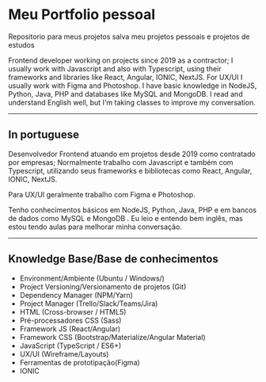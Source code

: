 # Meu Portfolio pessoal
Repositorio para meus projetos salva meu projetos pessoais e projetos de estudos

Frontend developer working on projects since 2019 as a contractor; I usually work with Javascript and also with Typescript, using their frameworks and libraries like React, Angular, IONIC, NextJS. For UX/UI I usually work with Figma and Photoshop. I have basic knowledge in NodeJS, Python, Java, PHP and databases like MySQL and MongoDB. I read and understand English well, but I'm taking classes to improve my conversation.

------------------------------------------------

## In portuguese
Desenvolvedor Frontend atuando em projetos desde 2019 como contratado por empresas; Normalmente trabalho com Javascript e também com Typescript, utilizando seus frameworks e bibliotecas como React, Angular, IONIC, NextJS.

Para UX/UI geralmente trabalho com Figma e Photoshop.

Tenho conhecimentos básicos em NodeJS, Python, Java, PHP e em bancos de dados como MySQL e MongoDB . Eu leio e entendo bem inglês, mas estou tendo aulas para melhorar minha conversação.

-------------------------------------------

## Knowledge Base/Base de conhecimentos
+ Environment/Ambiente (Ubuntu / Windows/)
+ Project Versioning/Versionamento de projetos (Git)
+ Dependency Manager (NPM/Yarn)
+ Project Manager (Trello/Slack/Teams/Jira)
+ HTML (Cross-browser / HTML5)
+ Pré-processadores CSS (Sass)
+ Framework JS (React/Angular)
+ Framework CSS (Bootstrap/Materialize/Angular Material)
+ JavaScript (TypeScript / ES6+)
+ UX/UI (Wireframe/Layouts)
+ Ferramentas de prototipação(Figma)
+ IONIC
